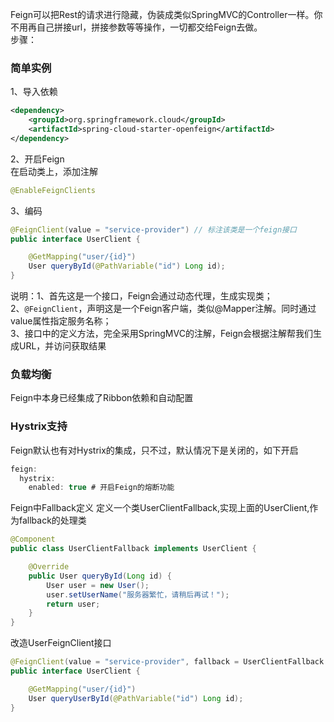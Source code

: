 
Feign可以把Rest的请求进行隐藏，伪装成类似SpringMVC的Controller一样。你不用再自己拼接url，拼接参数等等操作，一切都交给Feign去做。  
步骤：  
### 简单实例
1、导入依赖
```xml
<dependency>
    <groupId>org.springframework.cloud</groupId>
    <artifactId>spring-cloud-starter-openfeign</artifactId>
</dependency>
```

2、开启Feign  
在启动类上，添加注解  
```java 
@EnableFeignClients
```

3、编码
```java
@FeignClient(value = "service-provider") // 标注该类是一个feign接口
public interface UserClient {

    @GetMapping("user/{id}")
    User queryById(@PathVariable("id") Long id);
}
```
说明：1、首先这是一个接口，Feign会通过动态代理，生成实现类；  
2、``@FeignClient``，声明这是一个Feign客户端，类似@Mapper注解。同时通过value属性指定服务名称；  
3、接口中的定义方法，完全采用SpringMVC的注解，Feign会根据注解帮我们生成URL，并访问获取结果

### 负载均衡
Feign中本身已经集成了Ribbon依赖和自动配置
### Hystrix支持
Feign默认也有对Hystrix的集成，只不过，默认情况下是关闭的，如下开启
```java 
feign:
  hystrix:
    enabled: true # 开启Feign的熔断功能
```

Feign中Fallback定义
定义一个类UserClientFallback,实现上面的UserClient,作为fallback的处理类  
```java
@Component
public class UserClientFallback implements UserClient {

    @Override
    public User queryById(Long id) {
        User user = new User();
        user.setUserName("服务器繁忙，请稍后再试！");
        return user;
    }
}
```

改造UserFeignClient接口
```java
@FeignClient(value = "service-provider", fallback = UserClientFallback.class) // 标注该类是一个feign接口
public interface UserClient {

    @GetMapping("user/{id}")
    User queryUserById(@PathVariable("id") Long id);
}
```
